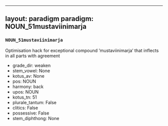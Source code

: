 
---
layout: paradigm
paradigm: NOUN_51mustaviinimarja
---
### ` NOUN_51mustaviinimarja `

Optimisation hack for exceptional compound ’mustaviinimarja’ that inflects in all parts with agreement
* grade_dir: weaken
* stem_vowel: None
* kotus_av: None
* pos: NOUN
* harmony: back
* upos: NOUN
* kotus_tn: 51
* plurale_tantum: False
* clitics: False
* possessive: False
* stem_diphthong: None
